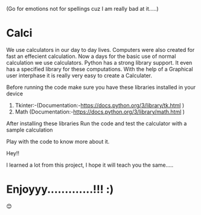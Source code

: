 (Go for emotions not for spellings cuz I am really bad at it.....)

# Calci

We use calculators in our day to day lives. Computers were also created for fast an effecient calculation. Now a days for the basic use of normal calculation we use calculators. Python has a strong library support. It even has a specified library for these computations. With the help of a Graphical user interphase it is really very easy to create a Calculater. 

Before running the code make sure you have these libraries installed in your device
1. Tkinter:-(Documentation:-https://docs.python.org/3/library/tk.html )
2. Math (Documentation:-https://docs.python.org/3/library/math.html )

After installing these libraries Run the code and test the calculator with a sample calculation
 
Play with the code to know more about it.

Hey!!

I learned a lot from this project, I hope it will teach you the same.....

# Enjoyyy.............!!! :)

😊
